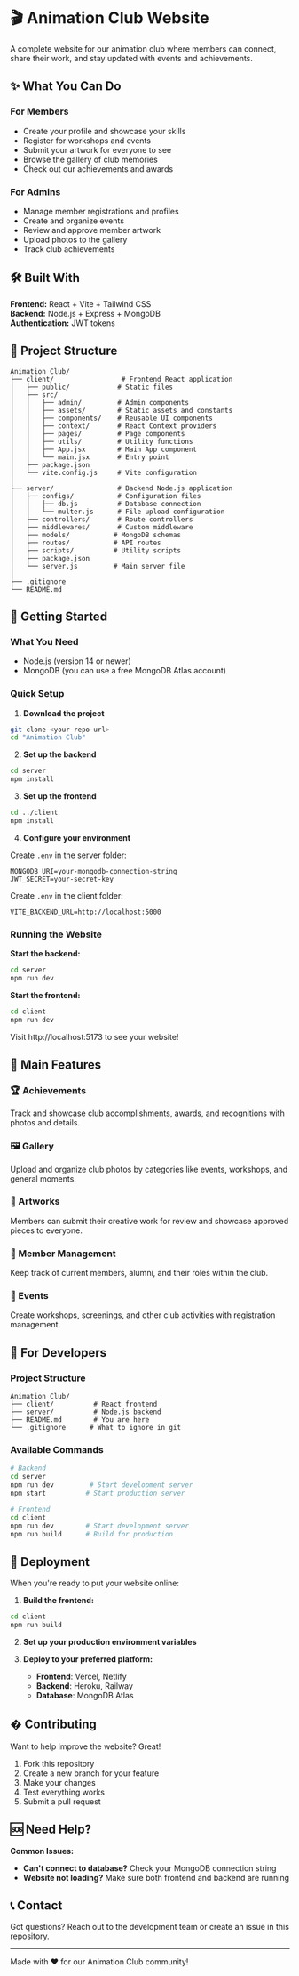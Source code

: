 # 🎬 Animation Club Website

A complete website for our animation club where members can connect, share their work, and stay updated with events and achievements.

## ✨ What You Can Do

### For Members
- Create your profile and showcase your skills
- Register for workshops and events
- Submit your artwork for everyone to see
- Browse the gallery of club memories
- Check out our achievements and awards

### For Admins
- Manage member registrations and profiles
- Create and organize events
- Review and approve member artwork
- Upload photos to the gallery
- Track club achievements

## 🛠️ Built With

**Frontend:** React + Vite + Tailwind CSS  
**Backend:** Node.js + Express + MongoDB  
**Authentication:** JWT tokens

## 📁 Project Structure

```
Animation Club/
├── client/                 # Frontend React application
│   ├── public/            # Static files
│   ├── src/
│   │   ├── admin/         # Admin components
│   │   ├── assets/        # Static assets and constants
│   │   ├── components/    # Reusable UI components
│   │   ├── context/       # React Context providers
│   │   ├── pages/         # Page components
│   │   ├── utils/         # Utility functions
│   │   ├── App.jsx        # Main App component
│   │   └── main.jsx       # Entry point
│   ├── package.json
│   └── vite.config.js     # Vite configuration
│
├── server/                # Backend Node.js application
│   ├── configs/           # Configuration files
│   │   ├── db.js          # Database connection
│   │   └── multer.js      # File upload configuration
│   ├── controllers/       # Route controllers
│   ├── middlewares/       # Custom middleware
│   ├── models/           # MongoDB schemas
│   ├── routes/           # API routes
│   ├── scripts/          # Utility scripts
│   ├── package.json
│   └── server.js         # Main server file
│
├── .gitignore
└── README.md
```

## 🚀 Getting Started

### What You Need
- Node.js (version 14 or newer)
- MongoDB (you can use a free MongoDB Atlas account)

### Quick Setup

1. **Download the project**
```bash
git clone <your-repo-url>
cd "Animation Club"
```

2. **Set up the backend**
```bash
cd server
npm install
```

3. **Set up the frontend**
```bash
cd ../client
npm install
```

4. **Configure your environment**

Create `.env` in the server folder:
```env
MONGODB_URI=your-mongodb-connection-string
JWT_SECRET=your-secret-key
```

Create `.env` in the client folder:
```env
VITE_BACKEND_URL=http://localhost:5000
```

### Running the Website

**Start the backend:**
```bash
cd server
npm run dev
```

**Start the frontend:**
```bash
cd client
npm run dev
```

Visit http://localhost:5173 to see your website!

## 🎯 Main Features

### 🏆 Achievements
Track and showcase club accomplishments, awards, and recognitions with photos and details.

### 🖼️ Gallery
Upload and organize club photos by categories like events, workshops, and general moments.

### 🎨 Artworks
Members can submit their creative work for review and showcase approved pieces to everyone.

### 👥 Member Management
Keep track of current members, alumni, and their roles within the club.

### 📅 Events
Create workshops, screenings, and other club activities with registration management.

## 🚀 For Developers

### Project Structure
```
Animation Club/
├── client/          # React frontend
├── server/          # Node.js backend
├── README.md        # You are here
└── .gitignore      # What to ignore in git
```

### Available Commands
```bash
# Backend
cd server
npm run dev         # Start development server
npm start          # Start production server

# Frontend  
cd client
npm run dev        # Start development server
npm run build      # Build for production
```

## 🚀 Deployment

When you're ready to put your website online:

1. **Build the frontend:**
```bash
cd client
npm run build
```

2. **Set up your production environment variables**

3. **Deploy to your preferred platform:**
   - **Frontend**: Vercel, Netlify
   - **Backend**: Heroku, Railway
   - **Database**: MongoDB Atlas

## � Contributing

Want to help improve the website? Great!

1. Fork this repository
2. Create a new branch for your feature
3. Make your changes
4. Test everything works
5. Submit a pull request

## 🆘 Need Help?

**Common Issues:**
- **Can't connect to database?** Check your MongoDB connection string
- **Website not loading?** Make sure both frontend and backend are running

## 📞 Contact

Got questions? Reach out to the development team or create an issue in this repository.

---

Made with ❤️ for our Animation Club community!
